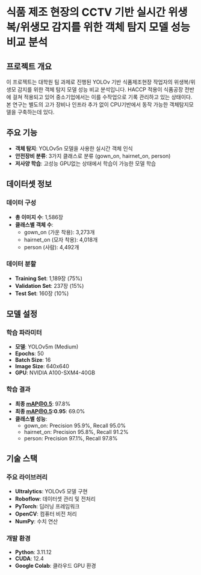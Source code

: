 # 식품 제조 현장의 CCTV 기반 실시간 위생복/위생모 감지를 위한 객체 탐지 모델 성능 비교 분석

## 프로젝트 개요

이 프로젝트는 대학원 팀 과제로 진행된 YOLOv 기반 식품제조현장 작업자의 위생복/위생모 감지를 위한 객체 탐지 모델 성능 비교 분석입니다.
HACCP 적용이 식품공장 전반에 걸쳐 적용되고 있어 중소기업에서는 이를 수작업으로 기록 관리하고 있는 상태이다.
본 연구는 별도의 고가 장비나 인프라 추가 없이 CPU기반에서 동작 가능한 객체탐지모델을 구축하는데 있다.

## 주요 기능

- **객체 탐지**: YOLOv5n 모델을 사용한 실시간 객체 인식
- **안전장비 분류**: 3가지 클래스로 분류 (gown_on, hairnet_on, person)
- **저사양 학습**: 고성능 GPU없는 상태에서 학습이 가능한 모델 학습

## 데이터셋 정보

### 데이터 구성
- **총 이미지 수**: 1,586장
- **클래스별 객체 수**:
  - gown_on (가운 착용): 3,273개
  - hairnet_on (모자 착용): 4,018개  
  - person (사람): 4,492개

### 데이터 분할
- **Training Set**: 1,189장 (75%)
- **Validation Set**: 237장 (15%)
- **Test Set**: 160장 (10%)

## 모델 설정

### 학습 파라미터
- **모델**: YOLOv5m (Medium)
- **Epochs**: 50
- **Batch Size**: 16
- **Image Size**: 640x640
- **GPU**: NVIDIA A100-SXM4-40GB

### 학습 결과
- **최종 mAP@0.5**: 97.8%
- **최종 mAP@0.5:0.95**: 69.0%
- **클래스별 성능**:
  - gown_on: Precision 95.9%, Recall 95.0%
  - hairnet_on: Precision 95.8%, Recall 91.2%
  - person: Precision 97.1%, Recall 97.8%

## 기술 스택

### 주요 라이브러리
- **Ultralytics**: YOLOv5 모델 구현
- **Roboflow**: 데이터셋 관리 및 전처리
- **PyTorch**: 딥러닝 프레임워크
- **OpenCV**: 컴퓨터 비전 처리
- **NumPy**: 수치 연산

### 개발 환경
- **Python**: 3.11.12
- **CUDA**: 12.4
- **Google Colab**: 클라우드 GPU 환경
